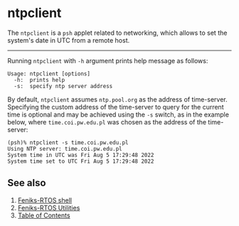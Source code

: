 # ntpclient

The `ntpclient` is a `psh` applet related to networking, which allows to
set the system's date in UTC from a remote host.

---

Running `ntpclient` with `-h` argument prints help message as follows:

```console
Usage: ntpclient [options]
  -h:  prints help
  -s:  specify ntp server address
```

By default, `ntpclient` assumes `ntp.pool.org` as the address of time-server.
Specifying the custom address of the time-server to query for the current time
is optional and may be achieved using the `-s` switch, as in the example below,
where `time.coi.pw.edu.pl` was chosen as the address of the time-server:

```console
(psh)% ntpclient -s time.coi.pw.edu.pl
Using NTP server: time.coi.pw.edu.pl
System time in UTC was Fri Aug 5 17:29:48 2022
System time set to UTC Fri Aug 5 17:29:48 2022
```

## See also

1. [Feniks-RTOS shell](../index.md)
2. [Feniks-RTOS Utilities](../../index.md)
3. [Table of Contents](../../../index.md)
